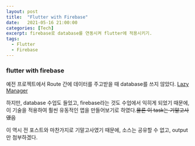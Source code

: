 ```yaml
---
layout: post
title:  "Flutter with Firebase"
date:   2021-05-16 21:00:00
categories: [Tech]
excerpt: firebase로 database를 연동시켜 flutter에 적용시키기.
tags:
  - Flutter
  - Firebase
---
```


### flutter with firebase

예전 프로젝트에서 Route 간에 데이터를 주고받을 때 database를 쓰지 않았다. [Lazy Manager](https://kdjun97.github.io/blog/Project_Liar/)  

하지만, database 수업도 들었고, firebase라는 것도 수업에서 익히게 되었기 때문에, 이 기술을 적용하여 훨씬 유동적인 앱을 만들어보기로 하였다.~~물론 이 task는 기말고사였음~~  

이 역시 전 포스트와 마찬가지로 기말고사였기 때문에, 소스는 공유할 수 없고, output만 첨부하겠다.  
